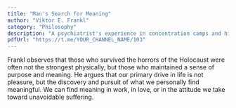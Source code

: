 ```yaml
---
title: "Man's Search for Meaning"
author: "Viktor E. Frankl"
category: "Philosophy"
description: "A psychiatrist's experience in concentration camps and his theory of Logotherapy."
pdfUrl: "https://t.me/YOUR_CHANNEL_NAME/103"
---
```

Frankl observes that those who survived the horrors of the Holocaust were often not the strongest physically, but those who maintained a sense of purpose and meaning. He argues that our primary drive in life is not pleasure, but the discovery and pursuit of what we personally find meaningful. We can find meaning in work, in love, or in the attitude we take toward unavoidable suffering.
